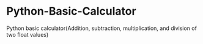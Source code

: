 # Python-Basic-Calculator
Python basic calculator(Addition, subtraction, multiplication, and division of two float values)
